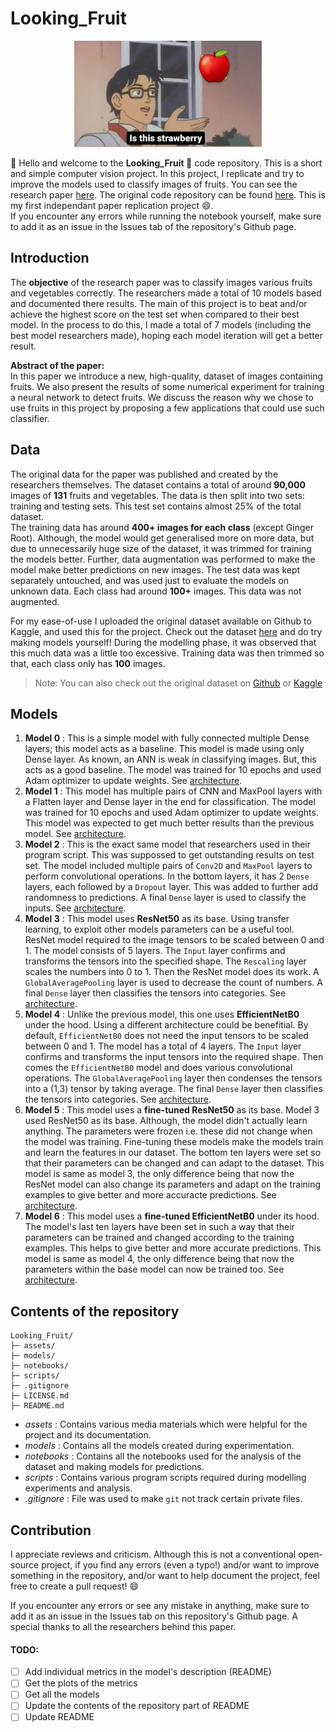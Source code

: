 # Looking_Fruit

<p align="center">
    <img width=300 height=170 src="assets/meme.jpeg">
</p>

:wave: Hello and welcome to the **Looking_Fruit :apple:** code repository. This is a short and simple computer vision project. In this project, I replicate and try to improve the models used to classify images of fruits. You can see the research paper [here](https://www.researchgate.net/publication/321475443_Fruit_recognition_from_images_using_deep_learning). The original code repository can be found [here](https://github.com/Horea94/Fruit-Images-Dataset). This is my first independant paper replication project :smile:.  
If you encounter any errors while running the notebook yourself, make sure to add it as an issue in the Issues tab of the repository's Github page.

## Introduction

The **objective** of the research paper was to classify images various fruits and vegetables correctly. The researchers made a total of 10 models based and documented there results. The main of this project is to beat and/or achieve the highest score on the test set when compared to their best model. In the process to do this, I made a total of 7 models (including the best model researchers made), hoping each model iteration will get a better result.

**Abstract of the paper:**  
In this paper we introduce a new, high-quality, dataset of images
containing fruits. We also present the results of some numerical experiment for training a neural network to detect fruits. We discuss the
reason why we chose to use fruits in this project by proposing a few
applications that could use such classifier.

## Data

The original data for the paper was published and created by the researchers themselves. The dataset contains a total of around **90,000** images of **131** fruits and vegetables. The data is then split into two sets: training and testing sets. This test set contains almost 25% of the total dataset.  
The training data has around **400+ images for each class** (except Ginger Root). Although, the model would get generalised more on more data, but due to unnecessarily huge size of the dataset, it was trimmed for training the models better. Further, data augmentation was performed to make the model make better predictions on new images.
The test data was kept separately untouched, and was used just to evaluate the models on unknown data. Each class had around **100+** images. This data was not augmented.

For my ease-of-use I uploaded the original dataset available on Github to Kaggle, and used this for the project. Check out the dataset [here](https://www.kaggle.com/datasets/ishandandekar/fruitimagedataset) and do try making models yourself! During the modelling phase, it was observed that this much data was a little too excessive. Training data was then trimmed so that, each class only has **100** images.

> Note: You can also check out the original dataset on [Github](https://github.com/Horea94/Fruit-Images-Dataset) or [Kaggle](https://www.kaggle.com/datasets/moltean/fruits)

## Models

1. **Model 0** : This is a simple model with fully connected multiple Dense layers; this model acts as a baseline. This model is made using only Dense layer. As known, an ANN is weak in classifying images. But, this acts as a good baseline. The model was trained for 10 epochs and used Adam optimizer to update weights. See [architecture](assets/model_0.png).
1. **Model 1** : This model has multiple pairs of CNN and MaxPool layers with a Flatten layer and Dense layer in the end for classification. The model was trained for 10 epochs and used Adam optimizer to update weights. This model was expected to get much better results than the previous model. See [architecture](assets/model_1.png).
1. **Model 2** : This is the exact same model that researchers used in their program script. This was suppossed to get outstanding results on test set. The model included multiple pairs of `Conv2D` and `MaxPool` layers to perform convolutional operations. In the bottom layers, it has 2 `Dense` layers, each followed by a `Dropout` layer. This was added to further add randomness to predictions. A final `Dense` layer is used to classify the inputs. See [architecture](assets/model_2.png).
1. **Model 3** : This model uses **ResNet50** as its base. Using transfer learning, to exploit other models parameters can be a useful tool. ResNet model required to the image tensors to be scaled between 0 and 1. The model consists of 5 layers. The `Input` layer confirms and transforms the tensors into the specified shape. The `Rescaling` layer scales the numbers into 0 to 1. Then the ResNet model does its work. A `GlobalAveragePooling` layer is used to decrease the count of numbers. A final `Dense` layer then classifies the tensors into categories. See [architecture](assets/model_3.png).
1. **Model 4** : Unlike the previous model, this one uses **EfficientNetB0** under the hood. Using a different architecture could be benefitial. By default, `EfficientNetB0` does not need the input tensors to be scaled between 0 and 1. The model has a total of 4 layers. The `Input` layer confirms and transforms the input tensors into the required shape. Then comes the `EfficientNetB0` model and does various convolutional operations. The `GlobalAveragePooling` layer then condenses the tensors into a (1,3) tensor by taking average. The final `Dense` layer then classifies the tensors into categories. See [architecture](assets/model_4.png).
1. **Model 5** : This model uses a **fine-tuned ResNet50** as its base. Model 3 used ResNet50 as its base. Although, the model didn't actually learn anything. The parameters were frozen i.e. these did not change when the model was training. Fine-tuning these models make the models train and learn the features in our dataset. The bottom ten layers were set so that their parameters can be changed and can adapt to the dataset. This model is same as model 3, the only difference being that now the ResNet model can also change its parameters and adapt on the training examples to give better and more accuracte predictions. See [architecture](assets/model_5.png).
1. **Model 6** : This model uses a **fine-tuned EfficientNetB0** under its hood. The model's last ten layers have been set in such a way that their parameters can be trained and changed according to the training examples. This helps to give better and more accurate predictions. This model is same as model 4, the only difference being that now the parameters within the base model can now be trained too. See [architecture](assets/model_6.png).

## Contents of the repository

```
Looking_Fruit/
├─ assets/
├─ models/
├─ notebooks/
├─ scripts/
├─ .gitignore
├─ LICENSE.md
├─ README.md
```

- _assets_ : Contains various media materials which were helpful for the project and its documentation.
- _models_ : Contains all the models created during experimentation.
- _notebooks_ : Contains all the notebooks used for the analysis of the dataset and making models for predictions.
- _scripts_ : Contains various program scripts required during modelling experiments and analysis.
- _.gitignore_ : File was used to make `git` not track certain private files.

## Contribution

I appreciate reviews and criticism. Although this is not a conventional open-source project, if you find any errors (even a typo!) and/or want to improve something in the repository, and/or want to help document the project, feel free to create a pull request! :smile:

If you encounter any errors or see any mistake in anything, make sure to add it as an issue in the Issues tab on this repository's Github page. A special thanks to all the researchers behind this paper.

#### TODO:

- [ ] Add individual metrics in the model's description (README)
- [ ] Get the plots of the metrics
- [ ] Get all the models
- [ ] Update the contents of the repository part of README
- [ ] Update README
